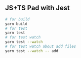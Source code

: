 ## JS+TS Pad with Jest

```bash
# for build
yarn build
# for test
yarn test
# for test watch
yarn test --watch
# for test watch about add files
yarn test --watch -- add
```
